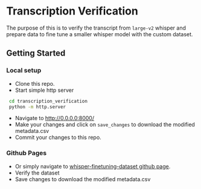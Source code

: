 # Transcription Verification
The purpose of this is to verify the transcript from ```large-v2``` whisper and prepare data to fine tune a smaller whisper model with the custom dataset.

## Getting Started
### Local setup
- Clone this repo.
- Start simple http server
```bash
 cd transcription_verification
 python -m http.server
```
- Navigate to http://0.0.0.0:8000/
- Make your changes and click on ```save_changes``` to download the modified metadata.csv
- Commit your changes to this repo.

### Github Pages
- Or simply navigate to [whisper-finetuning-dataset github page](https://makaveli10.github.io/whisper-finetuning-dataset/). 
- Verify the dataset
- Save changes to download the modified metadata.csv